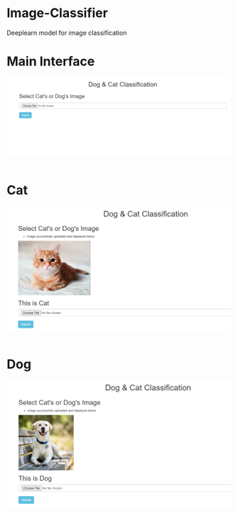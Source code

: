 # Image-Classifier
Deeplearn model for image classification

<h1>Main Interface</h1>
<img src = "Screenshots/main.PNG">
<br><br>

<h1>Cat</h1>
<img src = "Screenshots/cat.PNG">
<br><br>

<h1>Dog</h1>
<img src = "Screenshots/dog.PNG">
<br><br>

